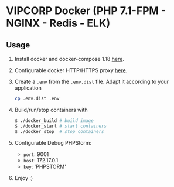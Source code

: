 # VIPCORP Docker (PHP 7.1-FPM - NGINX - Redis - ELK)

## Usage
1. Install docker and docker-compose 1.18 [here](https://docs.docker.com/compose/).

2. Configurable docker HTTP/HTTPS proxy [here](https://docs.docker.com/engine/admin/systemd/#httphttps-proxy).

3. Create a `.env` from the `.env.dist` file. Adapt it according to your application

   ```bash
   cp .env.dist .env
   ```
4. Build/run/stop containers with
     
    ```bash
    $ ./docker_build # build image
    $ ./docker_start # start containers
    $ ./docker_stop  # stop containers
    ```
5. Configurable Debug PHPStorm:
    * `port`: 9001
    * `host`: 172.17.0.1
    * `key`: 'PHPSTORM'

6. Enjoy :)